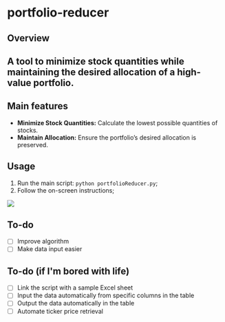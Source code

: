 # portfolio-reducer
## <b>Overview</b>
A tool to minimize stock quantities while maintaining the desired allocation of a high-value portfolio.
---
## Main features
- <b>Minimize Stock Quantities:</b> Calculate the lowest possible quantities of stocks.
- <b>Maintain Allocation:</b> Ensure the portfolio’s desired allocation is preserved.



## Usage
1. Run the main script:
   ```python portfolioReducer.py```;
2. Follow the on-screen instructions;

![](example.png)

## To-do
- [ ] Improve algorithm
- [ ] Make data input easier

## To-do (if I'm bored with life)
- [ ] Link the script with a sample Excel sheet
- [ ] Input the data automatically from specific columns in the table
- [ ] Output the data automatically in the table
- [ ] Automate ticker price retrieval
